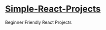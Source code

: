 # [Simple-React-Projects](https://chimerical-crepe-d802f2.netlify.app/)
Beginner Friendly React Projects